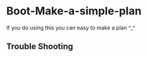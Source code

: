 # Boot-Make-a-simple-plan
If you do using this you can easy to make a plan ^_^

## Trouble Shooting

